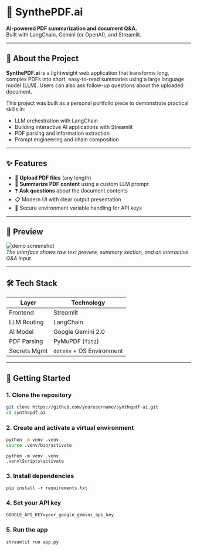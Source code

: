 # 📄 SynthePDF.ai

**AI-powered PDF summarization and document Q&A.**  
Built with LangChain, Gemini (or OpenAI), and Streamlit.

---

## 🌟 About the Project

**SynthePDF.ai** is a lightweight web application that transforms long, complex PDFs into short, easy-to-read summaries using a large language model (LLM). Users can also ask follow-up questions about the uploaded document.

This project was built as a personal portfolio piece to demonstrate practical skills in:
- LLM orchestration with LangChain
- Building interactive AI applications with Streamlit
- PDF parsing and information extraction
- Prompt engineering and chain composition

---

## ✨ Features

- 📄 **Upload PDF files** (any length)
- 🧠 **Summarize PDF content** using a custom LLM prompt
- ❓ **Ask questions** about the document contents
- 📋 Modern UI with clear output presentation
- 🔐 Secure environment variable handling for API keys

---

## 📸 Preview

![demo screenshot](https://your-screenshot-url-here)  
_The interface shows raw text preview, summary section, and an interactive Q&A input._

---

## 🛠️ Tech Stack

| Layer        | Technology                |
|--------------|---------------------------|
| Frontend     | Streamlit                 |
| LLM Routing  | LangChain                 |
| AI Model     | Google Gemini 2.0         |
| PDF Parsing  | PyMuPDF (`fitz`)          |
| Secrets Mgmt | `dotenv` + OS Environment |

---

## 🚀 Getting Started

### 1. Clone the repository
```bash
git clone https://github.com/yourusername/synthepdf-ai.git
cd synthepdf-ai
```
### 2. Create and activate a virtual environment

```bash
python -m venv .venv
source .venv/bin/activate
```

```windows
python -m venv .venv
.venv\Scripts\activate
```

### 3. Install dependencies
```
pip install -r requirements.txt
```

### 4. Set your API key
```
GOOGLE_API_KEY=your_google_gemini_api_key
```

### 5. Run the app
```
streamlit run app.py
```